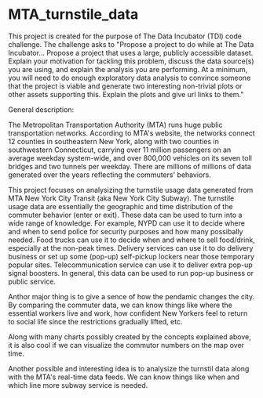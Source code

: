 # MTA_turnstile_data

This project is created for the purpose of The Data Incubator (TDI) code challenge. The challenge asks to 
"Propose a project to do while at The Data Incubator... Propose a project that uses a large, publicly accessible dataset. Explain your motivation for tackling this problem, discuss the data source(s) you are using, and explain the analysis you are performing. At a minimum, you will need to do enough exploratory data analysis to convince someone that the project is viable and generate two interesting non-trivial plots or other assets supporting this. Explain the plots and give url links to them."

General description:

The Metropolitan Transportation Authority (MTA) runs huge public transportation networks. According to MTA's website, the networks connect 12 counties in southeastern New York, along with two counties in southwestern Connecticut, carrying over 11 million passengers on an average weekday system-wide, and over 800,000 vehicles on its seven toll bridges and two tunnels per weekday. There are millions of millions of data generated over the years reflecting the commuters' behaviors. 

This project focuses on analysizing the turnstile usage data generated from MTA New York City Transit (aka New York City Subway). The turnstile usage data are essentially the geographic and time distribution of the commuter behavior (enter or exit). These data can be used to turn into a wide range of knowledge. For example, NYPD can use it to decide where and when to send police for security purposes and how many possibally needed. Food trucks can use it to decide when and where to sell food/drink, especially at the non-peak times. Delivery services can use it to do delivery business or set up some (pop-up) self-pickup lockers near those temporary popular sites. Telecommunication service can use it to deliver extra pop-up signal boosters. In general, this data can be used to run pop-up business or public service. 

Anthor major thing is to give a sence of how the pendamic changes the city. By comparing the commuter data, we can know things like where the essential workers live and work, how confident New Yorkers feel to return to social life since the restrictions gradually lifted, etc. 

Along with many charts possibly created by the concepts explained above, it is also cool if we can visualize the commutor numbers on the map over time.

Another possible and interesting idea is to analysize the turnstil data along with the MTA's real-time data feeds. We can know things like when and which line more subway service is needed.
